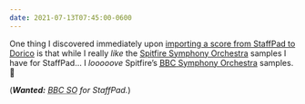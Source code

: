 ```yaml
---
date: 2021-07-13T07:45:00-0600
---
```


One thing I discovered immediately upon [importing a score from StaffPad to Dorico][prev] is that while I really *like* the [Spitfire Symphony Orchestra][sso] samples I have for StaffPad… I *looooove* Spitfire’s [<abbr title="British Broadcasting Corporation">BBC</abbr> Symphony Orchestra][bbcso] samples. 🎵

(_**Wanted:** <abbr title="British Broadcasting Corporation Symphony Orchestra">BBC SO</abbr> for StaffPad._)

[prev]: /notes/2021-07-13-0638/
[sso]: https://www.spitfireaudio.com/spitfire-symphony-orchestra/
[bbcso]: https://www.spitfireaudio.com/bbcso/

